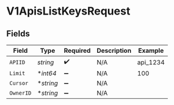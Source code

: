 # V1ApisListKeysRequest


## Fields

| Field              | Type               | Required           | Description        | Example            |
| ------------------ | ------------------ | ------------------ | ------------------ | ------------------ |
| `APIID`            | *string*           | :heavy_check_mark: | N/A                | api_1234           |
| `Limit`            | **int64*           | :heavy_minus_sign: | N/A                | 100                |
| `Cursor`           | **string*          | :heavy_minus_sign: | N/A                |                    |
| `OwnerID`          | **string*          | :heavy_minus_sign: | N/A                |                    |